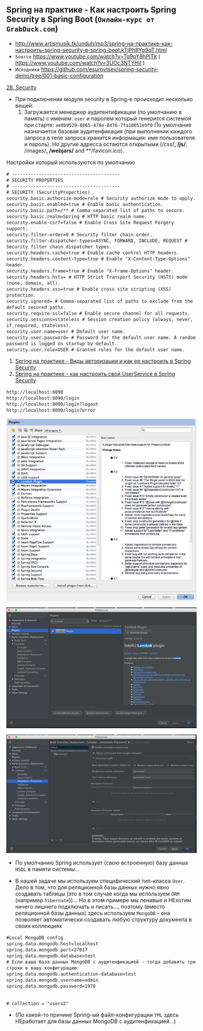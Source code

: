 
Spring на практике - Как настроить Spring Security в Spring Boot (`Онлайн-курс от GrabDuck.com`)
---

* http://www.artismusik.tk/unduh/mp3/spring-на-практике-как-настроить-spring-security-в-spring-boot.kTjPh8Yp9qT.html
* `Source` https://www.youtube.com/watch?v=Tq9pY8hPjTk  ( https://www.youtube.com/watch?v=3UOc3NTYHiI )
* `Исходники` https://github.com/esurovtsev/spring-security-demo/tree/001-basic-configuration


[28. Security](https://docs.spring.io/spring-boot/docs/1.4.2.RELEASE/reference/htmlsingle/#boot-features-security)

* При подключении модуля security в Spring-е происходит несколько вещей:
  1. Загружается менеджер аудитентификации (по умолчанию в память)
     с именем: `user`
     и паролем который генерится системой при старте: `ae0b9529-8865-478e-8476-7fa18051e9f0`
     По умолчание назначается базовая аудитенфикация (при выполнении каждого запроса в теле запроса хранится информация: имя пользователя и пароль).
     Но другие адресса остаются открытыми (/css/**, /js/**, /images/**, /webjars/** and **/favicon.ico).

Настройки который используются по умолчанию
```text
# ----------------------------------------
# SECURITY PROPERTIES
# ----------------------------------------
# SECURITY (SecurityProperties)
security.basic.authorize-mode=role # Security authorize mode to apply.
security.basic.enabled=true # Enable basic authentication.
security.basic.path=/** # Comma-separated list of paths to secure.
security.basic.realm=Spring # HTTP basic realm name.
security.enable-csrf=false # Enable Cross Site Request Forgery support.
security.filter-order=0 # Security filter chain order.
security.filter-dispatcher-types=ASYNC, FORWARD, INCLUDE, REQUEST # Security filter chain dispatcher types.
security.headers.cache=true # Enable cache control HTTP headers.
security.headers.content-type=true # Enable "X-Content-Type-Options" header.
security.headers.frame=true # Enable "X-Frame-Options" header.
security.headers.hsts= # HTTP Strict Transport Security (HSTS) mode (none, domain, all).
security.headers.xss=true # Enable cross site scripting (XSS) protection.
security.ignored= # Comma-separated list of paths to exclude from the default secured paths.
security.require-ssl=false # Enable secure channel for all requests.
security.sessions=stateless # Session creation policy (always, never, if_required, stateless).
security.user.name=user # Default user name.
security.user.password= # Password for the default user name. A random password is logged on startup by default.
security.user.role=USER # Granted roles for the default user name.
```


1. [Spring на практике - Виды авторизации и как ее настроить в Spring Security](https://www.youtube.com/watch?v=3UOc3NTYHiI)
2. [Spring на практике - как настроить свой UserService в Spring Security](https://www.youtube.com/watch?v=mX2kovQUQAo)

```text
http://localhost:8090
http://localhost:8090/login
http://localhost:8090/login?logout
http://localhost:8090/login?error
```

![](21741c08037dee2905addc3b2ca084f9.png)

![](kXvVB.png)

![](vAHeL.png)


- По умолчанию Spring использует (свою встроенную) базу данных `HSQL` в памяти системы...

- В нашей задаче мы используем специфический тип-класса `User`.
  Дело в том, что для реляционной базы данных нужно явно создавать таблицы (это в том случае когда мы используем `ORM` (например `hibernate`))...
  Но в этом примере мы ленивые и НЕхотим ничего лишнего подключать и писать..., поэтому (вместо реляционной базы данных) здесь используем `MongoDB` - она позволяет автоматически создавать любую структуру документа в своих коллекциях
```properties
#Local MongoDB config
spring.data.mongodb.host=localhost
spring.data.mongodb.port=27017
spring.data.mongodb.database=test
# Если ваша база данных MongoDB с аудитенфикацией - тогда добавить три строки в вашу конфигурацию:
spring.data.mongodb.authentication-database=test
spring.data.mongodb.username=admin
spring.data.mongodb.password=1978
```
```text

# collection = "users2"
```

- (По какой-то причине Spring-ый файл-конфигурации `YML` здесь НЕработает для базы данных MongoDB с аудитенфикацией...)
